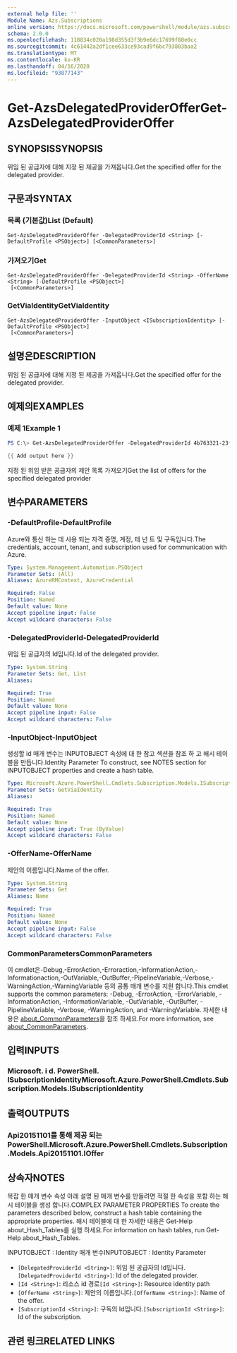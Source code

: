 ```yaml
---
external help file: ''
Module Name: Azs.Subscriptions
online version: https://docs.microsoft.com/powershell/module/azs.subscriptions/get-azsdelegatedprovideroffer
schema: 2.0.0
ms.openlocfilehash: 118834c020a198d355d3f3b9e6dc17699f88e0cc
ms.sourcegitcommit: 4c61442a2df1cee633ce93cad9f6bc793803baa2
ms.translationtype: MT
ms.contentlocale: ko-KR
ms.lasthandoff: 04/16/2020
ms.locfileid: "93877143"
---
```

# <span data-ttu-id="6489e-101">Get-AzsDelegatedProviderOffer</span><span class="sxs-lookup"><span data-stu-id="6489e-101">Get-AzsDelegatedProviderOffer</span></span>

## <span data-ttu-id="6489e-102">SYNOPSIS</span><span class="sxs-lookup"><span data-stu-id="6489e-102">SYNOPSIS</span></span>
<span data-ttu-id="6489e-103">위임 된 공급자에 대해 지정 된 제공을 가져옵니다.</span><span class="sxs-lookup"><span data-stu-id="6489e-103">Get the specified offer for the delegated provider.</span></span>

## <span data-ttu-id="6489e-104">구문과</span><span class="sxs-lookup"><span data-stu-id="6489e-104">SYNTAX</span></span>

### <span data-ttu-id="6489e-105">목록 (기본값)</span><span class="sxs-lookup"><span data-stu-id="6489e-105">List (Default)</span></span>
```
Get-AzsDelegatedProviderOffer -DelegatedProviderId <String> [-DefaultProfile <PSObject>] [<CommonParameters>]
```

### <span data-ttu-id="6489e-106">가져오기</span><span class="sxs-lookup"><span data-stu-id="6489e-106">Get</span></span>
```
Get-AzsDelegatedProviderOffer -DelegatedProviderId <String> -OfferName <String> [-DefaultProfile <PSObject>]
 [<CommonParameters>]
```

### <span data-ttu-id="6489e-107">GetViaIdentity</span><span class="sxs-lookup"><span data-stu-id="6489e-107">GetViaIdentity</span></span>
```
Get-AzsDelegatedProviderOffer -InputObject <ISubscriptionIdentity> [-DefaultProfile <PSObject>]
 [<CommonParameters>]
```

## <span data-ttu-id="6489e-108">설명은</span><span class="sxs-lookup"><span data-stu-id="6489e-108">DESCRIPTION</span></span>
<span data-ttu-id="6489e-109">위임 된 공급자에 대해 지정 된 제공을 가져옵니다.</span><span class="sxs-lookup"><span data-stu-id="6489e-109">Get the specified offer for the delegated provider.</span></span>

## <span data-ttu-id="6489e-110">예제의</span><span class="sxs-lookup"><span data-stu-id="6489e-110">EXAMPLES</span></span>

### <span data-ttu-id="6489e-111">예제 1</span><span class="sxs-lookup"><span data-stu-id="6489e-111">Example 1</span></span>
```powershell
PS C:\> Get-AzsDelegatedProviderOffer -DelegatedProviderId 4b763321-23f5-4a45-a44d-9ccfdd705a3d

{{ Add output here }}
```

<span data-ttu-id="6489e-112">지정 된 위임 받은 공급자의 제안 목록 가져오기</span><span class="sxs-lookup"><span data-stu-id="6489e-112">Get the list of offers for the specified delegated provider</span></span>

## <span data-ttu-id="6489e-113">변수</span><span class="sxs-lookup"><span data-stu-id="6489e-113">PARAMETERS</span></span>

### <span data-ttu-id="6489e-114">-DefaultProfile</span><span class="sxs-lookup"><span data-stu-id="6489e-114">-DefaultProfile</span></span>
<span data-ttu-id="6489e-115">Azure와 통신 하는 데 사용 되는 자격 증명, 계정, 테 넌 트 및 구독입니다.</span><span class="sxs-lookup"><span data-stu-id="6489e-115">The credentials, account, tenant, and subscription used for communication with Azure.</span></span>

```yaml
Type: System.Management.Automation.PSObject
Parameter Sets: (All)
Aliases: AzureRMContext, AzureCredential

Required: False
Position: Named
Default value: None
Accept pipeline input: False
Accept wildcard characters: False

```

### <span data-ttu-id="6489e-116">-DelegatedProviderId</span><span class="sxs-lookup"><span data-stu-id="6489e-116">-DelegatedProviderId</span></span>
<span data-ttu-id="6489e-117">위임 된 공급자의 Id입니다.</span><span class="sxs-lookup"><span data-stu-id="6489e-117">Id of the delegated provider.</span></span>

```yaml
Type: System.String
Parameter Sets: Get, List
Aliases:

Required: True
Position: Named
Default value: None
Accept pipeline input: False
Accept wildcard characters: False

```

### <span data-ttu-id="6489e-118">-InputObject</span><span class="sxs-lookup"><span data-stu-id="6489e-118">-InputObject</span></span>
<span data-ttu-id="6489e-119">생성할 id 매개 변수는 INPUTOBJECT 속성에 대 한 참고 섹션을 참조 하 고 해시 테이블을 만듭니다.</span><span class="sxs-lookup"><span data-stu-id="6489e-119">Identity Parameter To construct, see NOTES section for INPUTOBJECT properties and create a hash table.</span></span>

```yaml
Type: Microsoft.Azure.PowerShell.Cmdlets.Subscription.Models.ISubscriptionIdentity
Parameter Sets: GetViaIdentity
Aliases:

Required: True
Position: Named
Default value: None
Accept pipeline input: True (ByValue)
Accept wildcard characters: False

```

### <span data-ttu-id="6489e-120">-OfferName</span><span class="sxs-lookup"><span data-stu-id="6489e-120">-OfferName</span></span>
<span data-ttu-id="6489e-121">제안의 이름입니다.</span><span class="sxs-lookup"><span data-stu-id="6489e-121">Name of the offer.</span></span>

```yaml
Type: System.String
Parameter Sets: Get
Aliases: Name

Required: True
Position: Named
Default value: None
Accept pipeline input: False
Accept wildcard characters: False

```

### <span data-ttu-id="6489e-122">CommonParameters</span><span class="sxs-lookup"><span data-stu-id="6489e-122">CommonParameters</span></span>
<span data-ttu-id="6489e-123">이 cmdlet은-Debug,-ErrorAction,-Erroraction,-InformationAction,-Informationaction,-OutVariable,-OutBuffer,-PipelineVariable,-Verbose,-WarningAction,-WarningVariable 등의 공통 매개 변수를 지원 합니다.</span><span class="sxs-lookup"><span data-stu-id="6489e-123">This cmdlet supports the common parameters: -Debug, -ErrorAction, -ErrorVariable, -InformationAction, -InformationVariable, -OutVariable, -OutBuffer, -PipelineVariable, -Verbose, -WarningAction, and -WarningVariable.</span></span> <span data-ttu-id="6489e-124">자세한 내용은 [about_CommonParameters](http://go.microsoft.com/fwlink/?LinkID=113216)을 참조 하세요.</span><span class="sxs-lookup"><span data-stu-id="6489e-124">For more information, see [about_CommonParameters](http://go.microsoft.com/fwlink/?LinkID=113216).</span></span>

## <span data-ttu-id="6489e-125">입력</span><span class="sxs-lookup"><span data-stu-id="6489e-125">INPUTS</span></span>

### <span data-ttu-id="6489e-126">Microsoft. i d. PowerShell. ISubscriptionIdentity</span><span class="sxs-lookup"><span data-stu-id="6489e-126">Microsoft.Azure.PowerShell.Cmdlets.Subscription.Models.ISubscriptionIdentity</span></span>

## <span data-ttu-id="6489e-127">출력</span><span class="sxs-lookup"><span data-stu-id="6489e-127">OUTPUTS</span></span>

### <span data-ttu-id="6489e-128">Api20151101를 통해 제공 되는 PowerShell.</span><span class="sxs-lookup"><span data-stu-id="6489e-128">Microsoft.Azure.PowerShell.Cmdlets.Subscription.Models.Api20151101.IOffer</span></span>



## <span data-ttu-id="6489e-129">상속자</span><span class="sxs-lookup"><span data-stu-id="6489e-129">NOTES</span></span>

<span data-ttu-id="6489e-130">복잡 한 매개 변수 속성 아래 설명 된 매개 변수를 만들려면 적절 한 속성을 포함 하는 해시 테이블을 생성 합니다.</span><span class="sxs-lookup"><span data-stu-id="6489e-130">COMPLEX PARAMETER PROPERTIES To create the parameters described below, construct a hash table containing the appropriate properties.</span></span> <span data-ttu-id="6489e-131">해시 테이블에 대 한 자세한 내용은 Get-Help about_Hash_Tables를 실행 하세요.</span><span class="sxs-lookup"><span data-stu-id="6489e-131">For information on hash tables, run Get-Help about_Hash_Tables.</span></span>

<span data-ttu-id="6489e-132">INPUTOBJECT <ISubscriptionIdentity> : Identity 매개 변수</span><span class="sxs-lookup"><span data-stu-id="6489e-132">INPUTOBJECT <ISubscriptionIdentity>: Identity Parameter</span></span>
  - <span data-ttu-id="6489e-133">`[DelegatedProviderId <String>]`: 위임 된 공급자의 Id입니다.</span><span class="sxs-lookup"><span data-stu-id="6489e-133">`[DelegatedProviderId <String>]`: Id of the delegated provider.</span></span>
  - <span data-ttu-id="6489e-134">`[Id <String>]`: 리소스 id 경로</span><span class="sxs-lookup"><span data-stu-id="6489e-134">`[Id <String>]`: Resource identity path</span></span>
  - <span data-ttu-id="6489e-135">`[OfferName <String>]`: 제안의 이름입니다.</span><span class="sxs-lookup"><span data-stu-id="6489e-135">`[OfferName <String>]`: Name of the offer.</span></span>
  - <span data-ttu-id="6489e-136">`[SubscriptionId <String>]`: 구독의 Id입니다.</span><span class="sxs-lookup"><span data-stu-id="6489e-136">`[SubscriptionId <String>]`: Id of the subscription.</span></span>

## <span data-ttu-id="6489e-137">관련 링크</span><span class="sxs-lookup"><span data-stu-id="6489e-137">RELATED LINKS</span></span>

